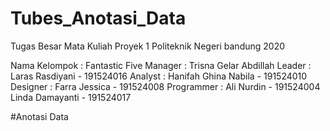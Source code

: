 # Tubes_Anotasi_Data

Tugas Besar Mata Kuliah Proyek 1 Politeknik Negeri bandung 2020

Nama Kelompok 	: Fantastic Five
Manager		      : Trisna Gelar Abdillah
Leader		    	: Laras Rasdiyani - 191524016
Analyst		    	: Hanifah Ghina Nabila - 191524010
Designer 	    	: Farra Jessica - 191524008 
Programmer  		: Ali Nurdin -  191524004
                  Linda Damayanti - 191524017


#Anotasi Data

